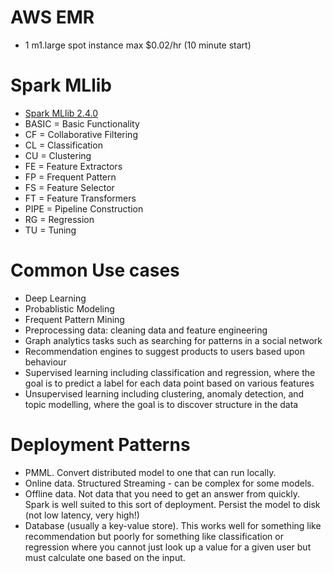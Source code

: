 # AWS EMR

* 1 m1.large spot instance max $0.02/hr (10 minute start)

# Spark MLlib
  
* [Spark MLlib 2.4.0](https://spark.apache.org/docs/latest/ml-guide.html)
* BASIC = Basic Functionality
* CF = Collaborative Filtering
* CL = Classification
* CU = Clustering
* FE = Feature Extractors
* FP = Frequent Pattern
* FS = Feature Selector
* FT = Feature Transformers
* PIPE = Pipeline Construction
* RG = Regression
* TU = Tuning

# Common Use cases

* Deep Learning
* Probablistic Modeling
* Frequent Pattern Mining
* Preprocessing data: cleaning data and feature engineering
* Graph analytics tasks such as searching for patterns in a social network
* Recommendation engines to suggest products to users based upon behaviour
* Supervised learning including classification and regression, where the goal is to predict a label for each data point based on various features
* Unsupervised learning including clustering, anomaly detection, and topic modelling, where the goal is to discover structure in the data

# Deployment Patterns

* PMML.  Convert distributed model to one that can run locally.
* Online data.  Structured Streaming - can be complex for some models.
* Offline data.  Not data that you need to get an answer from quickly.  Spark is well suited to this sort of deployment.  Persist the model to disk (not low latency, very high!)
* Database (usually a key-value store).  This works well for something like recommendation but poorly for something like classification or regression where you cannot just look up a value for a given user but must calculate one based on the input.
